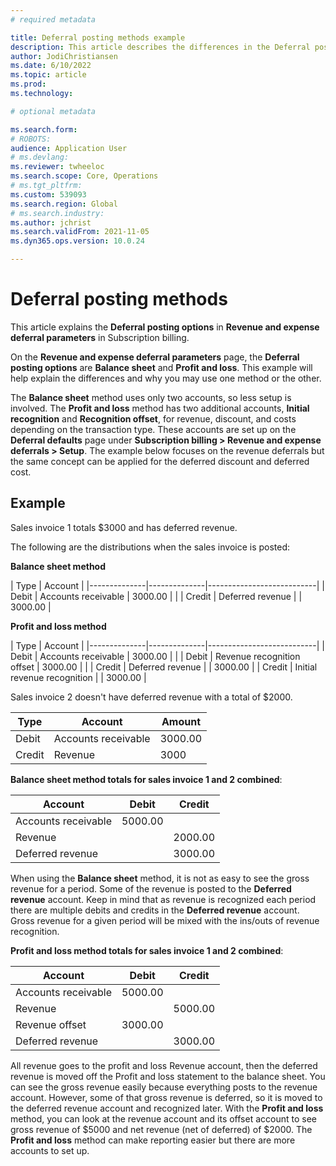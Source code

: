 ```yaml
---
# required metadata

title: Deferral posting methods example
description: This article describes the differences in the Deferral posting methods in Revenue and expense deferrals in Subscription billing. 
author: JodiChristiansen
ms.date: 6/10/2022
ms.topic: article
ms.prod: 
ms.technology: 

# optional metadata

ms.search.form:  
# ROBOTS: 
audience: Application User
# ms.devlang: 
ms.reviewer: twheeloc
ms.search.scope: Core, Operations
# ms.tgt_pltfrm: 
ms.custom: 539093
ms.search.region: Global
# ms.search.industry: 
ms.author: jchrist
ms.search.validFrom: 2021-11-05
ms.dyn365.ops.version: 10.0.24

---
```


# Deferral posting methods

This article explains the **Deferral posting options** in **Revenue and expense deferral parameters** in Subscription billing. 

On the **Revenue and expense deferral parameters** page, the **Deferral posting options** are **Balance sheet** and **Profit and loss**. This example will help explain the differences and why you may use one method or the other. 

The **Balance sheet** method uses only two accounts, so less setup is involved. The **Profit and loss** method has two additional accounts, **Initial recognition** and **Recognition offset**, for revenue, discount, and costs depending on the transaction type. These accounts are set up on the **Deferral defaults** page under **Subscription billing > Revenue and expense deferrals > Setup**. The example below focuses on the revenue deferrals but the same concept can be applied for the deferred discount and deferred cost. 

## Example 

Sales invoice 1 totals $3000 and has deferred revenue. 

The following are the distributions when the sales invoice is posted: 

**Balance sheet method**

| Type | Account | 
|--------------|--------------|---------------------------|
| Debit | Accounts receivable | 3000.00 | |
| Credit | Deferred revenue | | 3000.00 |

**Profit and loss method**

| Type | Account | 
|--------------|--------------|---------------------------|
| Debit | Accounts receivable | 3000.00 | |
| Debit | Revenue recognition offset | 3000.00 | |
| Credit | Deferred revenue | | 3000.00 |
| Credit | Initial revenue recognition | | 3000.00 |

Sales invoice 2 doesn't have deferred revenue with a total of $2000.   

| Type | Account | Amount |
|--------------|--------------|---------------------------|
| Debit | Accounts receivable | 3000.00 | 
| Credit | Revenue | 3000 |

**Balance sheet method totals for sales invoice 1 and 2 combined**:

| Account | Debit | Credit |
|--------------|--------------|---------------------------|
| Accounts receivable | 5000.00 | |
| Revenue | | 2000.00 |
| Deferred revenue | | 3000.00 |

When using the **Balance sheet** method, it is not as easy to see the gross revenue for a period. Some of the revenue is posted to the **Deferred revenue** account. Keep in mind that as revenue is recognized each period there are multiple debits and credits in the **Deferred revenue** account. Gross revenue for a given period will be mixed with the ins/outs of revenue recognition. 

**Profit and loss method totals for sales invoice 1 and 2 combined**:

| Account | Debit | Credit |
|--------------|--------------|-------------------|
| Accounts receivable | 5000.00 | |
| Revenue | | 5000.00 |
| Revenue offset | 3000.00 | |
| Deferred revenue | | 3000.00 |

All revenue goes to the profit and loss Revenue account, then the deferred revenue is moved off the Profit and loss statement to the balance sheet. You can see the gross revenue easily because everything posts to the revenue account. However, some of that gross revenue is deferred, so it is moved to the deferred revenue account and recognized later. With the **Profit and loss** method, you can look at the revenue account and its offset account to see gross revenue of $5000 and net revenue (net of deferred) of $2000. The **Profit and loss** method can make reporting easier but there are more accounts to set up. 

